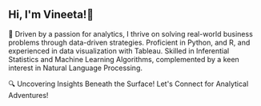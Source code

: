 Hi, I'm Vineeta!👋
-----------------------------------------------------------

🚀 Driven by a passion for analytics, I thrive on solving real-world business problems through data-driven strategies. 
Proficient in Python, and R, and experienced in data visualization with Tableau. Skilled in Inferential Statistics and Machine Learning Algorithms, complemented by a keen interest in Natural Language Processing. 


🔍 Uncovering Insights Beneath the Surface! Let's Connect for Analytical Adventures! 



<!---
VineetaGeorge/VineetaGeorge is a ✨ special ✨ repository because its `README.md` (this file) appears on your GitHub profile.
You can click the Preview link to take a look at your changes.
--->
